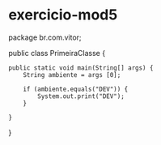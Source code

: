 # exercicio-mod5

package br.com.vitor;

public class PrimeiraClasse {

	public static void main(String[] args) {
		String ambiente = args [0];
		
		if (ambiente.equals("DEV")) {
			System.out.print("DEV");	
		}
        
	}

}